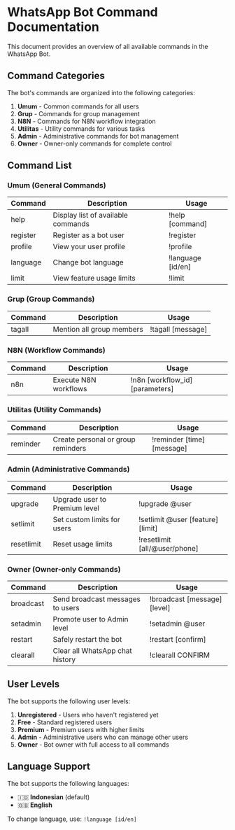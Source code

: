 # WhatsApp Bot Command Documentation

This document provides an overview of all available commands in the WhatsApp Bot.

## Command Categories

The bot's commands are organized into the following categories:

1. **Umum** - Common commands for all users
2. **Grup** - Commands for group management
3. **N8N** - Commands for N8N workflow integration
4. **Utilitas** - Utility commands for various tasks
5. **Admin** - Administrative commands for bot management
6. **Owner** - Owner-only commands for complete control

## Command List

### Umum (General Commands)

| Command | Description | Usage |
|---------|-------------|-------|
| help | Display list of available commands | !help [command] |
| register | Register as a bot user | !register |
| profile | View your user profile | !profile |
| language | Change bot language | !language [id/en] |
| limit | View feature usage limits | !limit |

### Grup (Group Commands)

| Command | Description | Usage |
|---------|-------------|-------|
| tagall | Mention all group members | !tagall [message] |

### N8N (Workflow Commands)

| Command | Description | Usage |
|---------|-------------|-------|
| n8n | Execute N8N workflows | !n8n [workflow_id] [parameters] |

### Utilitas (Utility Commands)

| Command | Description | Usage |
|---------|-------------|-------|
| reminder | Create personal or group reminders | !reminder [time] [message] |

### Admin (Administrative Commands)

| Command | Description | Usage |
|---------|-------------|-------|
| upgrade | Upgrade user to Premium level | !upgrade @user |
| setlimit | Set custom limits for users | !setlimit @user [feature] [limit] |
| resetlimit | Reset usage limits | !resetlimit [all/@user/phone] |

### Owner (Owner-only Commands)

| Command | Description | Usage |
|---------|-------------|-------|
| broadcast | Send broadcast messages to users | !broadcast [message] [level] |
| setadmin | Promote user to Admin level | !setadmin @user |
| restart | Safely restart the bot | !restart [confirm] |
| clearall | Clear all WhatsApp chat history | !clearall CONFIRM |

## User Levels

The bot supports the following user levels:

1. **Unregistered** - Users who haven't registered yet
2. **Free** - Standard registered users
3. **Premium** - Premium users with higher limits
4. **Admin** - Administrative users who can manage other users
5. **Owner** - Bot owner with full access to all commands

## Language Support

The bot supports the following languages:

- 🇮🇩 **Indonesian** (default)
- 🇬🇧 **English**

To change language, use: `!language [id/en]`
